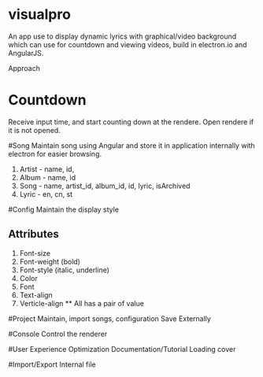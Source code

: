 # visualpro
An app use to display dynamic lyrics with graphical/video background which can use for countdown and viewing videos, build in electron.io and AngularJS.

Approach
# Countdown
Receive input time, and start counting down at the rendere.
Open rendere if it is not opened.

#Song
Maintain song using Angular and store it in application internally with electron for easier browsing.
1. Artist - name, id, 
2. Album - name, id
3. Song - name, artist_id, album_id, id, lyric, isArchived
4. Lyric - en, cn, st

#Config
Maintain the display style
## Attributes
1. Font-size
2. Font-weight (bold)
3. Font-style (italic, underline)
4. Color
5. Font
6. Text-align 
7. Verticle-align
** All has a pair of value

#Project
Maintain, import songs, configuration
Save Externally

#Console
Control the renderer

#User Experience
Optimization
Documentation/Tutorial
Loading cover

#Import/Export
Internal file
